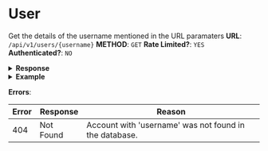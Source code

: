 # User
Get the details of the username mentioned in the URL paramaters
**URL**: `/api/v1/users/{username}`
**METHOD**: `GET`
**Rate Limited?**: `YES`
**Authenticated?**: `NO`

<details>
    <summary style="font-weight: bold">Response</summary>
    
```json
{
    "id": Integer,
    "username": String,
    "bio": String,
    "twitter": String,
    "facebook": String,
    "instagram": String,
    "youtube": String,
    "discord": String,
    "tiktok": String,
    "profilepic": String
}
```
</details>

<details>
    <summary style="font-weight: bold">Example</summary>
    
```json 
{
    "id":842582,
    "username":"MistyKnives",
    "bio":"",
    "twitter":"MistyKnives",
    "facebook":"",
    "instagram":"MistyKnives",
    "youtube":"@MistyKnives",
    "discord":"",
    "tiktok":"MistyKnives",
    "profilepic":"https:\/\/kick-files-prod.s3.us-west-2.amazonaws.com\/images\/user\/842582\/profile_image\/conversion\/82d8365f-1ca8-487c-9cc4-914175f06f5a-fullsize.webp?X-Amz-Content-Sha256=UNSIGNED-PAYLOAD&X-Amz-Security-Token=IQoJb3JpZ2luX2VjENz%2F%2F%2F%2F%2F%2F%2F%2F%2F%2FwEaCXVzLXdlc3QtMiJIMEYCIQCWSiipaUnOaDDH0T4fJ7x%2BxcPQvaw2OQwUoXvsRF%2BcqAIhAIpEb9Ulg30jnkPkgJFJP1qOehEGgT4eyNKmS8808unaKp4DCNX%2F%2F%2F%2F%2F%2F%2F%2F%2F%2FwEQABoMMTk2MjMzNzc1NTE4IgzhFFPawoeX3%2B65W8Yq8gI0UQ%2BZNI2vErMLb1L2PdNcaB97d5zhuvStzSEbVGHbEyh1xaYYGkz2LEa52e%2BXpZI9M%2BW5sTGW3Rrzx5dVMbanNwEbYJHraSoGhBPPSqDWhYFtPvifG%2Frl9EjF1B4iPph1mUFSDjrbElfHavbVK1z4DRrRQ0n44P5hZFU3saW5Rsxv6KT4dpvlsHIMGKd7CR5dw0pw8uJS96cxzkZWSl9MnyW94%2FwPSvkvfncsIE3mWPH0%2FcwvSrTWdnQnQzlMfWEl%2F5Bs%2B7zXuLwo3vN%2FQomIMTL1EmJgWzBEzLulJvJ3VjCiR4XGJjhi9rFsj%2FUPzoRBuGjqxZv1XgUJICQZRSWQZZs8lKvVx91UX9l2%2FhMVDgyrNbFd2kuh3tjl96DyE%2BwL8vgDd9NaKS9q%2BlSErvVfLmam1f58YOcfJSEnjGitMTvLgokTfc%2BEZRoBRs3Z3l%2FdO6bqyMdqHW7NY6L16Hf2ntkyGpzWKHuOor5cXF2ubfVOMLvBlKIGOpwBuUHLyookr5rrXvFPetOa17Y5K3dlRYAMPukV0Uyn%2F3PHdHSe8aC20tp4dSotwRvvb9QNjfHIssemgPsJ0qH1Wg4OpFBPoFSyy9VfQnaNUPWtUKx49kNyOeJHg1Eswu3GvNEq46FU7aXX9JioL%2Bl%2FhBDOzbiHogr9S48Eq3jitj5gwzo2CrWbVEqwO%2B7AsSwd8XJybQW17fM0RVpv&X-Amz-Algorithm=AWS4-HMAC-SHA256&X-Amz-Credential=ASIAS3MDRZGPGWIBDAF5%2F20230423%2Fus-west-2%2Fs3%2Faws4_request&X-Amz-Date=20230423T122703Z&X-Amz-SignedHeaders=host&X-Amz-Expires=1200&X-Amz-Signature=d5d92b9721acb043efc69c473b3218f4ce3b383881e6e4382b9913fb9595d7bd"}
```
</details>

**Errors**:

| Error         | Response      | Reason |
| ------------- | ------------- | ------ |
| 404           | Not Found     | Account with 'username' was not found in the database. | 